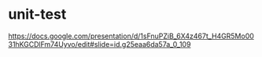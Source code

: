 # unit-test

https://docs.google.com/presentation/d/1sFnuPZiB_6X4z467t_H4GR5Mo0031hKGCDlFm74Uyvo/edit#slide=id.g25eaa6da57a_0_109
